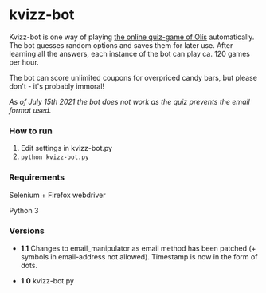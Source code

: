 # kvizz-bot

Kvizz-bot is one way of playing [the online quiz-game of Olís](https://kvizz.olis.is) automatically. The bot guesses random options and saves them for later use. After learning all the answers, each instance of the bot can play ca. 120 games per hour. 

The bot can score unlimited coupons for overpriced candy bars, but please don't - it's probably immoral!

*As of July 15th 2021 the bot does not work as the quiz prevents the email format used.*

### How to run

1. Edit settings in kvizz-bot.py
2. `python kvizz-bot.py`

### Requirements 
Selenium + Firefox webdriver

Python 3

### Versions 

* **1.1** Changes to email_manipulator as email method has been patched (+ symbols in email-address not allowed). Timestamp is now in the form of dots. 

* **1.0** kvizz-bot.py
